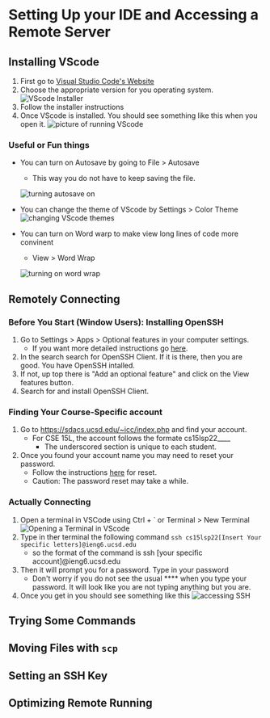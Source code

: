 # Setting Up your IDE and Accessing a Remote Server

## Installing VScode
1. First go to [Visual Studio Code's Website](https://code.visualstudio.com/)
2. Choose the appropriate version for you operating system.
   ![VScode Installer](lab1-Images\VSdownload.png)
3. Follow the installer instructions
4. Once VScode is installed. You should see something like this when you open it. 
   ![picture of running VScode](lab1-Images\runningVSCode.png)

### Useful or Fun things
* You can turn on Autosave by going to File > Autosave
   * This way you do not have to keep saving the file.

   ![turning autosave on](lab1-Images\autosave.png)
* You can change the theme of VScode by Settings > Color Theme
   ![changing VScode themes](lab1-Images\theme.png)

* You can turn on Word warp to make view long lines of code more convinent
   * View > Word Wrap

   ![turning on word wrap](lab1-Images\wordwrap.png)

## Remotely Connecting

### Before You Start (Window Users): Installing OpenSSH
1. Go to Settings > Apps > Optional features in your computer settings.
   * If you want more detailed instructions go [here](https://docs.microsoft.com/en-us/windows-server/administration/openssh/openssh_install_firstuse). 
2. In the search search for OpenSSH Client. If it is there, then you are good. You have OpenSSH intalled.
3. If not, up top there is "Add an optional feature" and click on the View features button. 
4. Search for and install OpenSSH Client.

### Finding Your Course-Specific account
1. Go to https://sdacs.ucsd.edu/~icc/index.php and find your account.
   * For CSE 15L, the account follows the formate cs15lsp22____ 
      * The underscored section is unique to each student.
2. Once you found your account name you may need to reset your password. 
   * Follow the instructions [here](https://piazza.com/redirect/s3?bucket=uploads&prefix=paste%2Fktv2gnof3sx5bf%2F181c3cb053df5cf1ccaf0457f56f12a2e5aa90b139aef8c2ea8fcc590f02fadf%2FHow-to-Reset-your-Password.pdf) for reset.
   * Caution: The password reset may  take a while.

### Actually Connecting
1. Open a terminal in VSCode using Ctrl + ` or Terminal > New Terminal
   ![Opening a Terminal in VScode](lab1-Images\openingTerminal.png)
2. Type in ther terminal the following command `ssh cs15lsp22[Insert Your specific letters]@ieng6.ucsd.edu`
   * so the format of the command is ssh [your specific account]@ieng6.ucsd.edu
3. Then it will prompt you for a password. Type in your password
   * Don't worry if you do not see the usual **** when you type your password. It will look like you are not typing anything but you are. 
4. Once you get in you should see something like this
   ![accessing SSH](lab1-Images\accessingSSH.png)

## Trying Some Commands

## Moving Files with `scp`

## Setting an SSH Key

## Optimizing Remote Running